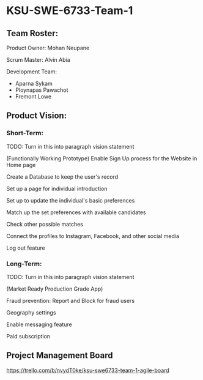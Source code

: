# KSU-SWE-6733-Team-1

## Team Roster:
Product Owner: Mohan Neupane

Scrum Master: Alvin Abia

Development Team:
- Aparna Sykam
- Ploynapas Pawachot
- Fremont Lowe

## Product Vision:

### Short-Term:
TODO: Turn in this into paragraph vision statement

(Functionally Working Prototype)
Enable Sign Up process for the Website in Home page

Create a Database to keep the user's record

Set up a page for individual introduction

Set up to update the individual's basic preferences

Match up the set preferences with available candidates

Check other possible matches

Connect the profiles to Instagram, Facebook, and other social media

Log out feature

### Long-Term:
TODO: Turn in this into paragraph vision statement

(Market Ready Production Grade App)

Fraud prevention: Report and Block for fraud users

Geography settings

Enable messaging feature

Paid subscription

## Project Management Board
https://trello.com/b/nvydT0ke/ksu-swe6733-team-1-agile-board
